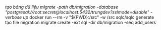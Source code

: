 _tạo bảng dữ liệu
migrate -path db/migration -database "postgresql://root:secret@localhost:5432/trungdev?sslmode=disable" -verbose up_
docker run --rm -v "${PWD}:/src" -w /src sqlc/sqlc generate
tạo file migration
migrate create -ext sql -dir db/migration -seq add_users

